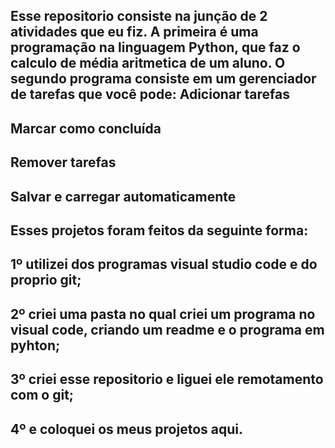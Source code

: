Esse repositorio consiste na junção de 2 atividades que eu fiz. A primeira é uma programação na linguagem Python, que faz o calculo de média aritmetica de um aluno.
O segundo programa consiste em um gerenciador de tarefas que você pode: 
Adicionar tarefas
-----------------
Marcar como concluída
---------------
Remover tarefas
----------------------
Salvar e carregar automaticamente
-------------------------------
Esses projetos foram feitos da seguinte forma:
------------------------------------------------
1º utilizei dos programas visual studio code e do proprio git;
--------------------------------------------------------------
2º criei uma pasta no qual criei um programa no visual code, criando um readme e o programa em pyhton;
--------------------------------------------------------------------------------------------------
3º criei esse repositorio e liguei ele remotamento com o git;
-------------------------------------------------------------
4º e coloquei os meus projetos aqui.
---------------------------------

